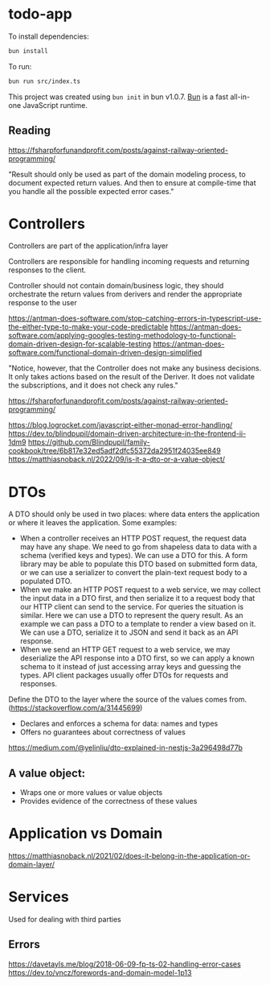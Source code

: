 # todo-app

To install dependencies:

```bash
bun install
```

To run:

```bash
bun run src/index.ts
```

This project was created using `bun init` in bun v1.0.7. [Bun](https://bun.sh) is a fast all-in-one JavaScript runtime.

## Reading

https://fsharpforfunandprofit.com/posts/against-railway-oriented-programming/

"Result should only be used as part of the domain modeling process, to document expected return values. And then to ensure at compile-time that you handle all the possible expected error cases."

# Controllers

Controllers are part of the application/infra layer

Controllers are responsible for handling incoming requests and returning responses to the client.

Controller should not contain domain/business logic, they should orchestrate the return values from derivers and render the appropriate response to the user

https://antman-does-software.com/stop-catching-errors-in-typescript-use-the-either-type-to-make-your-code-predictable
https://antman-does-software.com/applying-googles-testing-methodology-to-functional-domain-driven-design-for-scalable-testing
https://antman-does-software.com/functional-domain-driven-design-simplified

"Notice, however, that the Controller does not make any business decisions. It only takes actions based on the result of the Deriver. It does not validate the subscriptions, and it does not check any rules."

https://fsharpforfunandprofit.com/posts/against-railway-oriented-programming/

https://blog.logrocket.com/javascript-either-monad-error-handling/
https://dev.to/blindpupil/domain-driven-architecture-in-the-frontend-ii-1dm9
https://github.com/Blindpupil/family-cookbook/tree/6b817e32ed5adf2dfc55372da2951f24035ee849
https://matthiasnoback.nl/2022/09/is-it-a-dto-or-a-value-object/

# DTOs

A DTO should only be used in two places: where data enters the application or where it leaves the application. Some examples:

- When a controller receives an HTTP POST request, the request data may have any shape. We need to go from shapeless data to data with a schema (verified keys and types). We can use a DTO for this. A form library may be able to populate this DTO based on submitted form data, or we can use a serializer to convert the plain-text request body to a populated DTO.
- When we make an HTTP POST request to a web service, we may collect the input data in a DTO first, and then serialize it to a request body that our HTTP client can send to the service.
  For queries the situation is similar. Here we can use a DTO to represent the query result. As an example we can pass a DTO to a template to render a view based on it. We can use a DTO, serialize it to JSON and send it back as an API response.
- When we send an HTTP GET request to a web service, we may deserialize the API response into a DTO first, so we can apply a known schema to it instead of just accessing array keys and guessing the types. API client packages usually offer DTOs for requests and responses.

Define the DTO to the layer where the source of the values comes from. (https://stackoverflow.com/a/31445699)

- Declares and enforces a schema for data: names and types
- Offers no guarantees about correctness of values

https://medium.com/@yelinliu/dto-explained-in-nestjs-3a296498d77b

## A value object:

- Wraps one or more values or value objects
- Provides evidence of the correctness of these values

# Application vs Domain

https://matthiasnoback.nl/2021/02/does-it-belong-in-the-application-or-domain-layer/

# Services

Used for dealing with third parties

## Errors

https://davetayls.me/blog/2018-06-09-fp-ts-02-handling-error-cases
https://dev.to/vncz/forewords-and-domain-model-1p13
